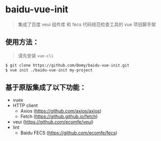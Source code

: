 # baidu-vue-init

> 集成了百度 veui 组件库 和 fecs 代码规范检查工具的 vue 项目脚手架

## 使用方法：

> 请先安装 `vue-cli`

``` bash
$ git clone https://github.com/Domy/baidu-vue-init.git
$ vue init ./baidu-vue-init my-project
```

## 基于原版集成了以下功能：

- vuex
- HTTP client
  - Axios (https://github.com/axios/axios)
  - Fetch (https://github.github.io/fetch)
- veui (https://github.com/ecomfe/veui)
- lint
  - Baidu FECS (https://github.com/ecomfe/fecs)
